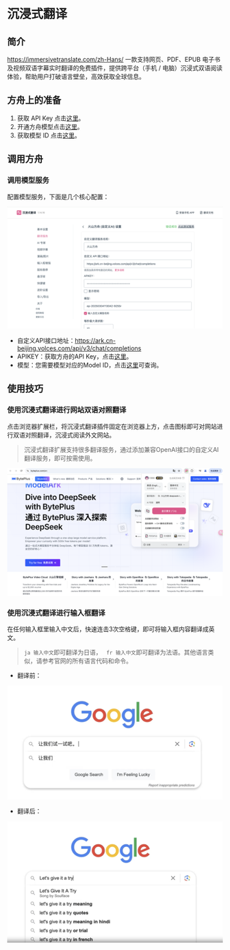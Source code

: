 # 沉浸式翻译
## 简介

https://immersivetranslate.com/zh-Hans/
一款支持网页、PDF、EPUB 电子书及视频双语字幕实时翻译的免费插件，提供跨平台（手机 / 电脑）沉浸式双语阅读体验，帮助用户打破语言壁垒，高效获取全球信息。
## **方舟**上的准备


1. 获取 API Key 点击[这里](https://console.volcengine.com/ark/region:ark+cn-beijing/apiKey)。
2. 开通方舟模型点击[这里](https://console.volcengine.com/ark/region:ark+cn-beijing/openManagement)。
3. 获取模型 ID 点击[这里](https://www.volcengine.com/docs/82379/1330310#%E6%96%87%E6%9C%AC%E7%94%9F%E6%88%90)。

## 调用方舟

### 调用模型服务
配置模型服务，下面是几个核心配置：

![Image](asset/chenjinshifanyi-1.png "chenjinshifanyi-1")

* 自定义API接口地址：https://ark.cn-beijing.volces.com/api/v3/chat/completions
* APIKEY：获取方舟的API Key，点击[这里](https://console.volcengine.com/ark/region:ark+cn-beijing/apiKey)。
* 模型：您需要模型对应的Model ID，点击[这里](https://www.volcengine.com/docs/82379/1330310#%E6%96%87%E6%9C%AC%E7%94%9F%E6%88%90)可查询。

### 
## 使用技巧

### 使用沉浸式翻译进行网站双语对照翻译
点击浏览器扩展栏，将沉浸式翻译插件固定在浏览器上方，点击图标即可对网站进行双语对照翻译，沉浸式阅读外文网站。
> 沉浸式翻译扩展支持很多翻译服务，通过添加兼容OpenAI接口的自定义AI翻译服务，即可按需使用。


![Image](asset/chenjinshifanyi-2.png "chenjinshifanyi-2")

### 使用沉浸式翻译进行输入框翻译
在任何输入框里输入中文后，快速连击3次空格键，即可将输入框内容翻译成英文。
> `ja 输入中文`即可翻译为日语， ` fr 输入中文`即可翻译为法语。其他语言类似，请参考官网的所有语言代码和命令。



* 翻译前：

![Image](asset/chenjinshifanyi-3.png "chenjinshifanyi-3")

* 翻译后：

![Image](asset/chenjinshifanyi-4.png "chenjinshifanyi-4")

